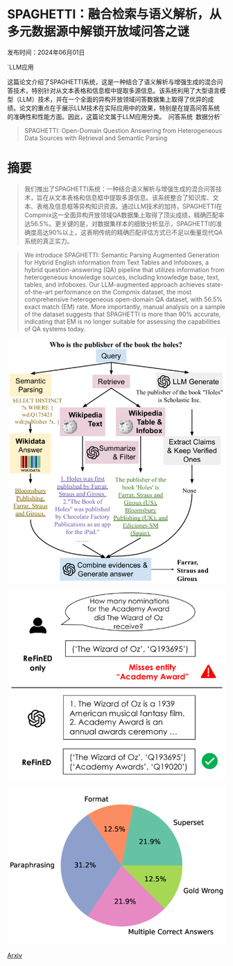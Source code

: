 # SPAGHETTI：融合检索与语义解析，从多元数据源中解锁开放域问答之谜

发布时间：2024年06月01日

`LLM应用

这篇论文介绍了SPAGHETTI系统，这是一种结合了语义解析与增强生成的混合问答技术，特别针对从文本表格和信息框中提取多源信息。该系统利用了大型语言模型（LLM）技术，并在一个全面的异构开放领域问答数据集上取得了优异的成绩。论文的重点在于展示LLM技术在实际应用中的效果，特别是在提高问答系统的准确性和性能方面。因此，这篇论文属于LLM应用分类。` `问答系统` `数据分析`

> SPAGHETTI: Open-Domain Question Answering from Heterogeneous Data Sources with Retrieval and Semantic Parsing

# 摘要

> 我们推出了SPAGHETTI系统：一种结合语义解析与增强生成的混合问答技术，旨在从文本表格和信息框中提取多源信息。该系统整合了知识库、文本、表格及信息框等异构知识资源。通过LLM技术的加持，SPAGHETTI在Compmix这一全面异构开放领域QA数据集上取得了顶尖成绩，精确匹配率达56.5%。更关键的是，对数据集样本的细致分析显示，SPAGHETTI的准确度高达90%以上，这表明传统的精确匹配评估方式已不足以衡量现代QA系统的真正实力。

> We introduce SPAGHETTI: Semantic Parsing Augmented Generation for Hybrid English information from Text Tables and Infoboxes, a hybrid question-answering (QA) pipeline that utilizes information from heterogeneous knowledge sources, including knowledge base, text, tables, and infoboxes. Our LLM-augmented approach achieves state-of-the-art performance on the Compmix dataset, the most comprehensive heterogeneous open-domain QA dataset, with 56.5% exact match (EM) rate. More importantly, manual analysis on a sample of the dataset suggests that SPAGHETTI is more than 90% accurate, indicating that EM is no longer suitable for assessing the capabilities of QA systems today.

![SPAGHETTI：融合检索与语义解析，从多元数据源中解锁开放域问答之谜](../../../paper_images/2406.00562/x4.png)

![SPAGHETTI：融合检索与语义解析，从多元数据源中解锁开放域问答之谜](../../../paper_images/2406.00562/x5.png)

![SPAGHETTI：融合检索与语义解析，从多元数据源中解锁开放域问答之谜](../../../paper_images/2406.00562/x6.png)

[Arxiv](https://arxiv.org/abs/2406.00562)